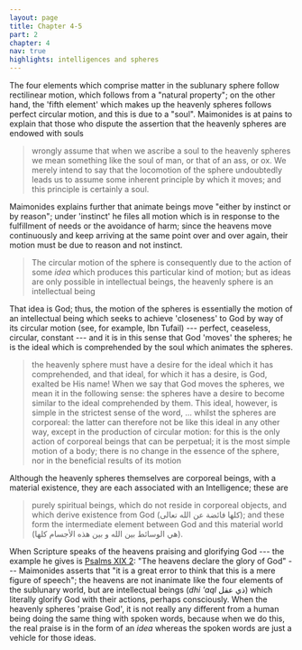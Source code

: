 ```yaml
---
layout: page
title: Chapter 4-5
part: 2
chapter: 4
nav: true
highlights: intelligences and spheres
---
```


The four elements which comprise matter in the sublunary sphere follow rectilinear motion, which follows from a "natural property"; on the other hand, the 'fifth element' which makes up the heavenly spheres follows perfect circular motion, and this is due to a "soul". Maimonides is at pains to explain that those who dispute the assertion that the heavenly spheres are endowed with souls
> wrongly assume that when we ascribe a soul to the heavenly spheres we mean something like the soul of man, or that of an ass, or ox. We merely intend to say that the locomotion of the sphere undoubtedly leads us to assume some inherent principle by which it moves; and this principle is certainly a soul.

Maimonides explains further that animate beings move "either by instinct or by reason"; under 'instinct' he files all motion which is in response to the fulfillment of needs or the avoidance of harm; since the heavens move continuously and keep arriving at the same point over and over again, their motion must be due to reason and not instinct.
> The circular motion of the sphere is consequently due to the action of some _idea_ which produces this particular kind of motion; but as ideas are only possible in intellectual beings, the heavenly sphere is an intellectual being

That idea is God; thus, the motion of the spheres is essentially the motion of an intellectual being which seeks to achieve 'closeness' to God by way of its circular motion (see, for example, Ibn Tufail) --- perfect, ceaseless, circular, constant --- and it is in this sense that God 'moves' the spheres; he is the ideal which is comprehended by the soul which animates the spheres.
> the heavenly sphere must have a desire for the ideal which it has comprehended, and that ideal, for which it has a desire, is God, exalted be His name! When we say that God moves the spheres, we mean it in the following sense: the spheres have a desire to become similar to the ideal comprehended by them. This ideal, however, is simple in the strictest sense of the word, ... whilst the spheres are corporeal: the latter can therefore not be like this ideal in any other way, except in the production of circular motion: for this is the only action of corporeal beings that can be perpetual; it is the most simple motion of a body; there is no change in the essence of the sphere, nor in the beneficial results of its motion

Although the heavenly spheres themselves are corporeal beings, with a material existence, they are each associated with an Intelligence; these are
> purely spiritual beings, which do not reside in corporeal objects, and which derive existence from God (كلها فائضة عن الله تعالى); and these form the intermediate element between God and this material world (هي الوسائط بين الله و بين هذه الأجسام كلها).

When Scripture speaks of the heavens praising and glorifying God --- the example he gives is [Psalms XIX 2](https://www.sefaria.org/Psalms.19.2): "The heavens declare the glory of God" --- Maimonides asserts that "it is a great error to think that this is a mere figure of speech"; the heavens are not inanimate like the four elements of the sublunary world, but are intellectual beings (_dhi 'aql_ ذي عقل) which literally glorify God with their actions, perhaps consciously. When the heavenly spheres 'praise God', it is not really any different from a human being doing the same thing with spoken words, because when we do this, the real praise is in the form of an _idea_ whereas the spoken words are just a vehicle for those ideas.
